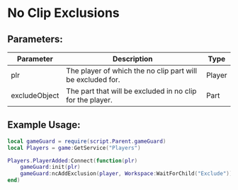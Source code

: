 # No Clip Exclusions

## Parameters:

| Parameter     | Description                                                | Type   |
|---------------|------------------------------------------------------------|--------|
| plr           | The player of which the no clip part will be excluded for. | Player |
| excludeObject | The part that will be excluded in no clip for the player.  | Part   |

## Example Usage:

```lua
local gameGuard = require(script.Parent.gameGuard)
local Players = game:GetService("Players")

Players.PlayerAdded:Connect(function(plr)
    gameGuard:init(plr)
    gameGuard:ncAddExclusion(player, Workspace:WaitForChild("Exclude")) -- Will not exclude part in workspace called "Exclude".
end)
```